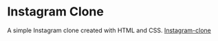 # Instagram Clone

A simple Instagram clone created with HTML and CSS.
 [Instagram-clone](https://mohamedhathil.github.io/insta-clone-css/)